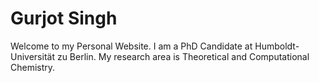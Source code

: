 # Gurjot Singh

Welcome to my Personal Website. I am a PhD Candidate at Humboldt-Universität zu Berlin. My research area is Theoretical and Computational Chemistry.
